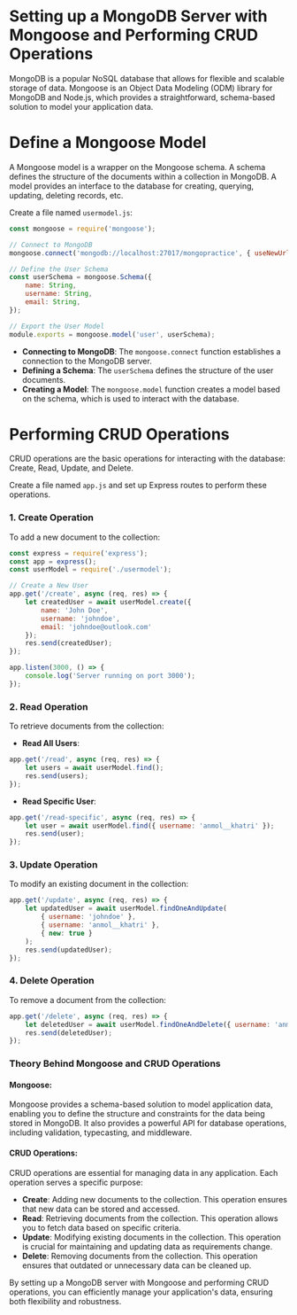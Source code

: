 # Setting up a MongoDB Server with Mongoose and Performing CRUD Operations

MongoDB is a popular NoSQL database that allows for flexible and scalable storage of data. Mongoose is an Object Data Modeling (ODM) library for MongoDB and Node.js, which provides a straightforward, schema-based solution to model your application data.

# Define a Mongoose Model

A Mongoose model is a wrapper on the Mongoose schema. A schema defines the structure of the documents within a collection in MongoDB. A model provides an interface to the database for creating, querying, updating, deleting records, etc.

Create a file named `usermodel.js`:

```javascript
const mongoose = require('mongoose');

// Connect to MongoDB
mongoose.connect('mongodb://localhost:27017/mongopractice', { useNewUrlParser: true, useUnifiedTopology: true });

// Define the User Schema
const userSchema = mongoose.Schema({
    name: String,
    username: String,
    email: String,
});

// Export the User Model
module.exports = mongoose.model('user', userSchema);
```

- **Connecting to MongoDB**: The `mongoose.connect` function establishes a connection to the MongoDB server.
- **Defining a Schema**: The `userSchema` defines the structure of the user documents.
- **Creating a Model**: The `mongoose.model` function creates a model based on the schema, which is used to interact with the database.

# Performing CRUD Operations

CRUD operations are the basic operations for interacting with the database: Create, Read, Update, and Delete.

Create a file named `app.js` and set up Express routes to perform these operations.

### 1. Create Operation

To add a new document to the collection:

```javascript
const express = require('express');
const app = express();
const userModel = require('./usermodel');

// Create a New User
app.get('/create', async (req, res) => {
    let createdUser = await userModel.create({
        name: 'John Doe',
        username: 'johndoe',
        email: 'johndoe@outlook.com'
    });
    res.send(createdUser);
});

app.listen(3000, () => {
    console.log('Server running on port 3000');
});
```

### 2. Read Operation

To retrieve documents from the collection:

- **Read All Users**:

```javascript
app.get('/read', async (req, res) => {
    let users = await userModel.find();
    res.send(users);
});
```

- **Read Specific User**:

```javascript
app.get('/read-specific', async (req, res) => {
    let user = await userModel.find({ username: 'anmol__khatri' });
    res.send(user);
});
```

### 3. Update Operation

To modify an existing document in the collection:

```javascript
app.get('/update', async (req, res) => {
    let updatedUser = await userModel.findOneAndUpdate(
        { username: 'johndoe' }, 
        { username: 'anmol__khatri' },
        { new: true }
    );
    res.send(updatedUser);
});
```

### 4. Delete Operation

To remove a document from the collection:

```javascript
app.get('/delete', async (req, res) => {
    let deletedUser = await userModel.findOneAndDelete({ username: 'anmol__khatri' });
    res.send(deletedUser);
});
```

### Theory Behind Mongoose and CRUD Operations

#### **Mongoose**:
Mongoose provides a schema-based solution to model application data, enabling you to define the structure and constraints for the data being stored in MongoDB. It also provides a powerful API for database operations, including validation, typecasting, and middleware.

#### **CRUD Operations**:
CRUD operations are essential for managing data in any application. Each operation serves a specific purpose:

- **Create**: Adding new documents to the collection. This operation ensures that new data can be stored and accessed.
- **Read**: Retrieving documents from the collection. This operation allows you to fetch data based on specific criteria.
- **Update**: Modifying existing documents in the collection. This operation is crucial for maintaining and updating data as requirements change.
- **Delete**: Removing documents from the collection. This operation ensures that outdated or unnecessary data can be cleaned up.

By setting up a MongoDB server with Mongoose and performing CRUD operations, you can efficiently manage your application's data, ensuring both flexibility and robustness.
